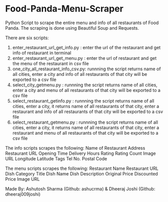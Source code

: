 # Food-Panda-Menu-Scraper
Python Script to scrape the entire menu and info of all restaurants of Food Panda.
The scraping is done using Beautiful Soup and Requests.

There are six scripts:

1. enter_restaurant_url_get_info.py   : enter the url of the restaurant and get info of restaurant in terminal
2. enter_restaurant_url_get_menu.py   : enter the url of restaurant and get the menu of the restaurant in csv file
3. one_city_all_restaurant_info_csv.py: runnning the script returns name of all cities, enter a city and info of all restaurants of that city will be exported to a csv file
4. select_city_getmenu.py             : runnning the script returns name of all cities, enter a city and menu of all restaurants of that city will be exported to a csv file
5. select_restaurant_getinfo.py       : runnning the script returns name of all cities, enter a city, it returns name of all restaurants of that city, enter a restaurant and info of all restaurants of that city will be exported to a csv file
6. select_restaurant_getmenu.py       : runnning the script returns name of all cities, enter a city, it returns name of all restaurants of that city, enter a restaurant and menu of all restaurants of that city will be exported to a csv file


The info scripts scrapes the following:
Name of Restaurant
Address
Restaurant URL
Opening Time
Delivery Hours
Rating
Rating Count
Image URL
Longitude
Latitude
Tags
Tel No.
Postal Code

The menu scripts scrapes the following:
Restaurant Name
Restaurant URL
Dish Category Title
Dish Name
Dish Description
Original Price
Discounted Price
Image URL

Made By: Ashutosh Sharma (Github: ashucrma)   &   Dheeraj Joshi (Github: dheeraj009joshi)